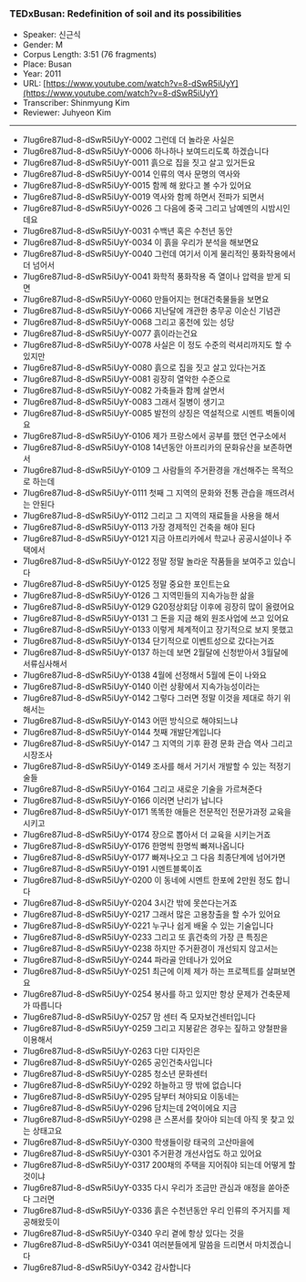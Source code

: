 ### TEDxBusan: Redefinition of soil and its possibilities

- Speaker: 신근식
- Gender: M
- Corpus Length: 3:51 (76 fragments)
- Place: Busan
- Year: 2011
- URL: [https://www.youtube.com/watch?v=8-dSwR5iUyY](https://www.youtube.com/watch?v=8-dSwR5iUyY)
- Transcriber: Shinmyung Kim
- Reviewer: Juhyeon Kim

---

- 7Iug6re87Iud-8-dSwR5iUyY-0002 그런데 더 놀라운 사실은
- 7Iug6re87Iud-8-dSwR5iUyY-0006 하나하나 보여드리도록 하겠습니다
- 7Iug6re87Iud-8-dSwR5iUyY-0011 흙으로 집을 짓고 살고 있거든요
- 7Iug6re87Iud-8-dSwR5iUyY-0014 인류의 역사 문명의 역사와
- 7Iug6re87Iud-8-dSwR5iUyY-0015 함께 해 왔다고 볼 수가 있어요
- 7Iug6re87Iud-8-dSwR5iUyY-0019 역사와 함께 하면서 전파가 되면서
- 7Iug6re87Iud-8-dSwR5iUyY-0026 그 다음에 중국 그리고 남예멘의 시밤시인데요
- 7Iug6re87Iud-8-dSwR5iUyY-0031 수백년 혹은 수천년 동안
- 7Iug6re87Iud-8-dSwR5iUyY-0034 이 흙을 우리가 분석을 해보면요
- 7Iug6re87Iud-8-dSwR5iUyY-0040 그런데 여기서 이게 물리적인 풍화작용에서 더 넘어서
- 7Iug6re87Iud-8-dSwR5iUyY-0041 화학적 풍화작용 즉 열이나 압력을 받게 되면
- 7Iug6re87Iud-8-dSwR5iUyY-0060 만들어지는 현대건축물들을 보면요
- 7Iug6re87Iud-8-dSwR5iUyY-0066 지난달에 개관한 충무공 이순신 기념관
- 7Iug6re87Iud-8-dSwR5iUyY-0068 그리고 홍천에 있는 성당
- 7Iug6re87Iud-8-dSwR5iUyY-0077 흙이라는건요
- 7Iug6re87Iud-8-dSwR5iUyY-0078 사실은 이 정도 수준의 럭셔리까지도 할 수 있지만
- 7Iug6re87Iud-8-dSwR5iUyY-0080 흙으로 집을 짓고 살고 있다는거죠
- 7Iug6re87Iud-8-dSwR5iUyY-0081 굉장히 열악한 수준으로
- 7Iug6re87Iud-8-dSwR5iUyY-0082 가축들과 함께 살면서
- 7Iug6re87Iud-8-dSwR5iUyY-0083 그래서 질병이 생기고
- 7Iug6re87Iud-8-dSwR5iUyY-0085 발전의 상징은 역설적으로 시멘트 벽돌이에요
- 7Iug6re87Iud-8-dSwR5iUyY-0106 제가 프랑스에서 공부를 했던 연구소에서
- 7Iug6re87Iud-8-dSwR5iUyY-0108 14년동안 아프리카의 문화유산을 보존하면서
- 7Iug6re87Iud-8-dSwR5iUyY-0109 그 사람들의 주거환경을 개선해주는 목적으로 하는데
- 7Iug6re87Iud-8-dSwR5iUyY-0111 첫째 그 지역의 문화와 전통 관습을 깨뜨려서는 안된다
- 7Iug6re87Iud-8-dSwR5iUyY-0112 그리고 그 지역의 재료들을 사용을 해서
- 7Iug6re87Iud-8-dSwR5iUyY-0113 가장 경제적인 건축을 해야 된다
- 7Iug6re87Iud-8-dSwR5iUyY-0121 지금 아프리카에서 학교나 공공시설이나 주택에서
- 7Iug6re87Iud-8-dSwR5iUyY-0122 정말 정말 놀라운 작품들을 보여주고 있습니다
- 7Iug6re87Iud-8-dSwR5iUyY-0125 정말 중요한 포인트는요
- 7Iug6re87Iud-8-dSwR5iUyY-0126 그 지역민들의 지속가능한 삶을
- 7Iug6re87Iud-8-dSwR5iUyY-0129 G20정상회담 이후에 굉장히 많이 올렸어요
- 7Iug6re87Iud-8-dSwR5iUyY-0131 그 돈을 지금 해외 원조사업에 쓰고 있어요
- 7Iug6re87Iud-8-dSwR5iUyY-0133 이렇게 체계적이고 장기적으로 보지 못했고
- 7Iug6re87Iud-8-dSwR5iUyY-0134 단기적으로 이벤트성으로 갔다는거죠
- 7Iug6re87Iud-8-dSwR5iUyY-0137 하는데 보면 2월달에 신청받아서 3월달에 서류심사해서
- 7Iug6re87Iud-8-dSwR5iUyY-0138 4월에 선정해서 5월에 돈이 나와요
- 7Iug6re87Iud-8-dSwR5iUyY-0140 이런 상황에서 지속가능성이라는
- 7Iug6re87Iud-8-dSwR5iUyY-0142 그렇다 그러면 정말 이것을 제대로 하기 위해서는
- 7Iug6re87Iud-8-dSwR5iUyY-0143 어떤 방식으로 해야되느냐
- 7Iug6re87Iud-8-dSwR5iUyY-0144 첫째 개발단계입니다
- 7Iug6re87Iud-8-dSwR5iUyY-0147 그 지역의 기후 환경 문화 관습 역사 그리고 시장조사
- 7Iug6re87Iud-8-dSwR5iUyY-0149 조사를 해서 거기서 개발할 수 있는 적정기술들
- 7Iug6re87Iud-8-dSwR5iUyY-0164 그리고 새로운 기술을 가르쳐준다
- 7Iug6re87Iud-8-dSwR5iUyY-0166 이러면 난리가 납니다
- 7Iug6re87Iud-8-dSwR5iUyY-0171 똑똑한 애들은 전문적인 전문가과정 교육을 시키고
- 7Iug6re87Iud-8-dSwR5iUyY-0174 장으로 뽑아서 더 교육을 시키는거죠
- 7Iug6re87Iud-8-dSwR5iUyY-0176 한명씩 한명씩 빠져나옵니다
- 7Iug6re87Iud-8-dSwR5iUyY-0177 빠져나오고 그 다음 최종단계에 넘어가면
- 7Iug6re87Iud-8-dSwR5iUyY-0191 시멘트블록이죠
- 7Iug6re87Iud-8-dSwR5iUyY-0200 이 동네에 시멘트 한포에 2만원 정도 합니다
- 7Iug6re87Iud-8-dSwR5iUyY-0204 3시간 밖에 못쓴다는거죠
- 7Iug6re87Iud-8-dSwR5iUyY-0217 그래서 많은 고용창출을 할 수가 있어요
- 7Iug6re87Iud-8-dSwR5iUyY-0221 누구나 쉽게 배울 수 있는 기술입니다
- 7Iug6re87Iud-8-dSwR5iUyY-0233 그리고 또 흙건축의 가장 큰 특징은
- 7Iug6re87Iud-8-dSwR5iUyY-0238 하지만 주거환경이 개선되지 않고서는
- 7Iug6re87Iud-8-dSwR5iUyY-0244 파라골 안테나가 있어요
- 7Iug6re87Iud-8-dSwR5iUyY-0251 최근에 이제 제가 하는 프로젝트를 살펴보면요
- 7Iug6re87Iud-8-dSwR5iUyY-0254 봉사를 하고 있지만 항상 문제가 건축문제가 따릅니다
- 7Iug6re87Iud-8-dSwR5iUyY-0257 맘 센터 즉 모자보건센터입니다
- 7Iug6re87Iud-8-dSwR5iUyY-0259 그리고 지붕같은 경우는 짚하고 양철판을 이용해서
- 7Iug6re87Iud-8-dSwR5iUyY-0263 다만 디자인은
- 7Iug6re87Iud-8-dSwR5iUyY-0265 공인건축사입니다
- 7Iug6re87Iud-8-dSwR5iUyY-0285 청소년 문화센터
- 7Iug6re87Iud-8-dSwR5iUyY-0292 하늘하고 땅 밖에 없습니다
- 7Iug6re87Iud-8-dSwR5iUyY-0295 담부터 쳐야되요 이동네는
- 7Iug6re87Iud-8-dSwR5iUyY-0296 담치는데 2억이에요 지금
- 7Iug6re87Iud-8-dSwR5iUyY-0298 큰 스폰서를 찾아야 되는데 아직 못 찾고 있는 상태고요
- 7Iug6re87Iud-8-dSwR5iUyY-0300 학생들이랑 태국의 고산마을에
- 7Iug6re87Iud-8-dSwR5iUyY-0301 주거환경 개선사업도 하고 있어요
- 7Iug6re87Iud-8-dSwR5iUyY-0317 200채의 주택을 지어줘야 되는데 어떻게 할것이냐
- 7Iug6re87Iud-8-dSwR5iUyY-0335 다시 우리가 조금만 관심과 애정을 쏟아준다 그러면
- 7Iug6re87Iud-8-dSwR5iUyY-0336 흙은 수천년동안 우리 인류의 주거지를 제공해왔듯이
- 7Iug6re87Iud-8-dSwR5iUyY-0340 우리 곁에 항상 있다는 것을
- 7Iug6re87Iud-8-dSwR5iUyY-0341 여러분들에게 말씀을 드리면서 마치겠습니다
- 7Iug6re87Iud-8-dSwR5iUyY-0342 감사합니다
